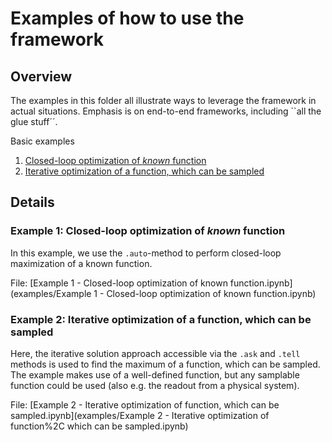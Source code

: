 # Examples of how to use the framework

## Overview
The examples in this folder all illustrate ways to leverage the framework in actual situations. Emphasis is on 
end-to-end frameworks, including ``all the glue stuff´´. 

Basic examples
1. [Closed-loop optimization of _known_ function](#Example-1:-Closed-loop-optimization-of-_known_-function)
2. [Iterative optimization of a function, which can be sampled](#Example-2:-Iterative-optimization-of-a-function,-which-can-be-sampled)

## Details

### Example 1: Closed-loop optimization of _known_ function
In this example, we use the `.auto`-method to perform closed-loop maximization of a known function.

File: [Example 1 - Closed-loop optimization of known function.ipynb](examples/Example 1 - Closed-loop optimization of known function.ipynb)

### Example 2: Iterative optimization of a function, which can be sampled
Here, the iterative solution approach accessible via the `.ask` and `.tell` methods is used to find the maximum of a function, which can be sampled. The example makes use of a well-defined function, but any samplable function could be used (also e.g. the readout from a physical system).

File: [Example 2 - Iterative optimization of function, which can be sampled.ipynb](examples/Example 2 - Iterative optimization of function%2C which can be sampled.ipynb)